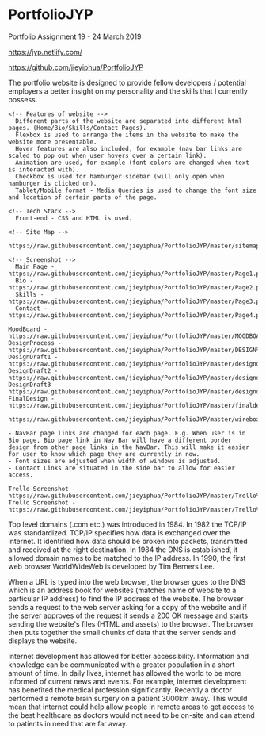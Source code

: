 # PortfolioJYP
Portfolio Assignment 19 - 24 March 2019

<!-- Link to published website -->
https://jyp.netlify.com/

<!-- Link to Github Repository -->
https://github.com/jieyiphua/PortfolioJYP

<!-- Description of portfolio website -->
The portfolio website is designed to provide fellow developers / potential employers a better insight on my personality and the skills that I currently possess. 

    <!-- Features of website -->
      Different parts of the website are separated into different html pages. (Home/Bio/Skills/Contact Pages). 
      Flexbox is used to arrange the items in the website to make the website more presentable. 
      Hover features are also included, for example (nav bar links are scaled to pop out when user hovers over a certain link).
      Animation are used, for example (font colors are changed when text is interacted with).
      Checkbox is used for hamburger sidebar (will only open when hamburger is clicked on).
      Tablet/Mobile format - Media Queries is used to change the font size and location of certain parts of the page.

    <!-- Tech Stack -->
      Front-end - CSS and HTML is used.

    <!-- Site Map -->
      https://raw.githubusercontent.com/jieyiphua/PortfolioJYP/master/sitemap.jpeg

    <!-- Screenshot -->
      Main Page - https://raw.githubusercontent.com/jieyiphua/PortfolioJYP/master/Page1.png
      Bio - https://raw.githubusercontent.com/jieyiphua/PortfolioJYP/master/Page2.png
      Skills - https://raw.githubusercontent.com/jieyiphua/PortfolioJYP/master/Page3.png
      Contact - https://raw.githubusercontent.com/jieyiphua/PortfolioJYP/master/Page4.png

<!-- Design Documentation -->
  <!-- Design Process -->
    MoodBoard - https://raw.githubusercontent.com/jieyiphua/PortfolioJYP/master/MOODBOARD.png
    DesignProcess - https://raw.githubusercontent.com/jieyiphua/PortfolioJYP/master/DESIGN%20PROCESS.png
    DesignDraft1 - https://raw.githubusercontent.com/jieyiphua/PortfolioJYP/master/designdraft1.png
    DesignDraft2 - https://raw.githubusercontent.com/jieyiphua/PortfolioJYP/master/designdraft2.png
    DesignDraft3 - https://raw.githubusercontent.com/jieyiphua/PortfolioJYP/master/designdraft3.png
    FinalDesign - https://raw.githubusercontent.com/jieyiphua/PortfolioJYP/master/finaldesign.png

  <!-- Wire Frame -->
    https://raw.githubusercontent.com/jieyiphua/PortfolioJYP/master/wireboard.jpeg

  <!-- Usability Considerations -->
    - NavBar page links are changed for each page. E.g. When user is in Bio page, Bio page link in Nav Bar will have a different border     design from other page links in the NavBar. This will make it easier for user to know which page they are currently in now.
    - Font sizes are adjusted when width of windows is adjusted.
    - Contact Links are situated in the side bar to allow for easier access.
  
<!-- Details of planning process -->
  <!-- Screenshots of Trello Boards -->
    Trello Screenshot - https://raw.githubusercontent.com/jieyiphua/PortfolioJYP/master/Trello%20Screenshot%201.png
    Trello Screenshot - https://raw.githubusercontent.com/jieyiphua/PortfolioJYP/master/Trello%20Screenshot%203.png

<!-- Describe key events in the development of the internet from the 1980s to today (max. 150 words) -->
  Top level domains (.com etc.) was introduced in 1984. In 1982 the TCP/IP was standardized. TCP/IP specifies how data is exchanged over the internet. It identified how data should be broken into packets, transmitted and received at the right destination. In 1984 the DNS is established, it allowed domain names to be matched to the IP address. In 1990, the first web browser WorldWideWeb is developed by Tim Berners Lee. 

<!-- Define and describes the relationship between fundamental aspects of the internet such as: domains, web servers, DNS, and web browsers (max. 150 words) -->
  When a URL is typed into the web browser, the browser goes to the DNS which is an address book for websites (matches name of website to a particular IP address) to find the IP address of the website. The browser sends a request to the web server asking for a copy of the website and if the server approves of the request it sends a 200 OK message and starts sending the website's files (HTML and assets) to the browser. The browser then puts together the small chunks of data that the server sends and displays the website.


<!-- Reflect on one aspect of the development of internet technologies and how it has contributed to the world today (max. 150 words) -->
  Internet development has allowed for better accessibility. Information and knowledge can be communicated with a greater population in a short amount of time. In daily lives, internet has allowed the world to be more informed of current news and events. 
  For example, internet development has benefited the medical profession significantly. Recently a doctor performed a remote brain surgery on a patient 3000km away. This would mean that internet could help allow people in remote areas to get access to the best healthcare as doctors would not need to be on-site and can attend to patients in need that are far away.



